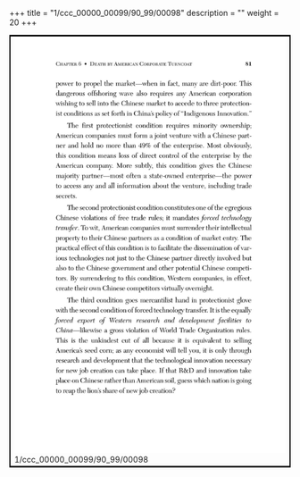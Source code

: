 +++
title = "1/ccc_00000_00099/90_99/00098"
description = ""
weight = 20
+++

<table style="border:2px solid black;max-width:800px;max-height:800px;" 
><tr><td>
<img class="center-fit-jpg"
src="/jpg_/out_jpg_dbc_098.jpg">
1/ccc_00000_00099/90_99/00098
</img></td></tr></table>

